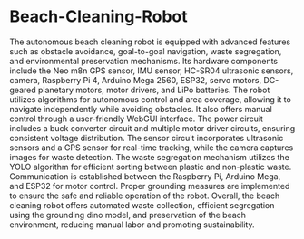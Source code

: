 # Beach-Cleaning-Robot
The autonomous beach cleaning robot is equipped with advanced features such as obstacle avoidance, goal-to-goal navigation, waste segregation, and environmental preservation mechanisms. Its hardware components include the Neo m8n GPS sensor, IMU sensor, HC-SR04 ultrasonic sensors, camera, Raspberry Pi 4, Arduino Mega 2560, ESP32, servo motors, DC-geared planetary motors, motor drivers, and LiPo batteries. The robot utilizes algorithms for autonomous control and area coverage, allowing it to navigate independently while avoiding obstacles. It also offers manual control through a user-friendly WebGUI interface. The power circuit includes a buck converter circuit and multiple motor driver circuits, ensuring consistent voltage distribution. The sensor circuit incorporates ultrasonic sensors and a GPS sensor for real-time tracking, while the camera captures images for waste detection. The waste segregation mechanism utilizes the YOLO algorithm for efficient sorting between plastic and non-plastic waste. Communication is established between the Raspberry Pi, Arduino Mega, and ESP32 for motor control. Proper grounding measures are implemented to ensure the safe and reliable operation of the robot. Overall, the beach cleaning robot offers automated waste collection, efficient segregation using the grounding dino model, and preservation of the beach environment, reducing manual labor and promoting sustainability.
